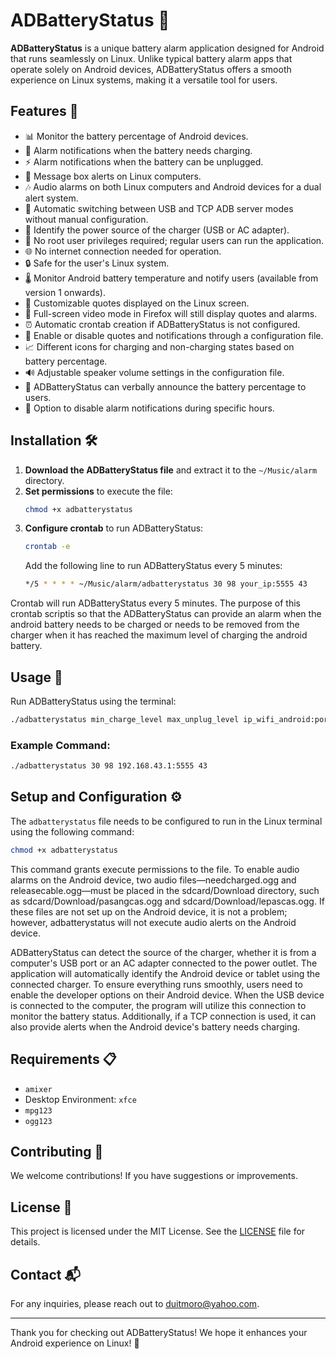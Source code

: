 # ADBatteryStatus 🚀

**ADBatteryStatus** is a unique battery alarm application designed for Android
that runs seamlessly on Linux. Unlike typical battery alarm apps that operate 
solely on Android devices, ADBatteryStatus offers a smooth experience on Linux 
systems, making it a versatile tool for users.

## Features 🌟

- 📊 Monitor the battery percentage of Android devices.
- 🔔 Alarm notifications when the battery needs charging.
- ⚡ Alarm notifications when the battery can be unplugged.
- 💬 Message box alerts on Linux computers.
- 🎶 Audio alarms on both Linux computers and Android devices for a dual alert system.
- 🔄 Automatic switching between USB and TCP ADB server modes without manual configuration.
- 🔌 Identify the power source of the charger (USB or AC adapter).
- 👤 No root user privileges required; regular users can run the application.
- 🌐 No internet connection needed for operation.
- 🔒 Safe for the user's Linux system.
- 🌡️ Monitor Android battery temperature and notify users (available from version 1 onwards).
- 💬 Customizable quotes displayed on the Linux screen.
- 🎥 Full-screen video mode in Firefox will still display quotes and alarms.
- ⏰ Automatic crontab creation if ADBatteryStatus is not configured.
- 🔧 Enable or disable quotes and notifications through a configuration file.
- 📈 Different icons for charging and non-charging states based on battery percentage.
- 🔊 Adjustable speaker volume settings in the configuration file.
- 🤖 ADBatteryStatus can verbally announce the battery percentage to users.
- 🔕 Option to disable alarm notifications during specific hours.

## Installation 🛠️

1. **Download the ADBatteryStatus file** and extract it to the `~/Music/alarm` directory.
2. **Set permissions** to execute the file:
   ```bash
   chmod +x adbatterystatus
   ```
3. **Configure crontab** to run ADBatteryStatus:
   ```bash
   crontab -e
   ```
   Add the following line to run ADBatteryStatus every 5 minutes:
   ```bash
   */5 * * * * ~/Music/alarm/adbatterystatus 30 98 your_ip:5555 43
   ```

Crontab will run ADBatteryStatus every 5 minutes. The purpose of this crontab 
scriptis so that the ADBatteryStatus can provide an alarm when the android 
battery needs to be charged or needs to be removed from the charger when it has 
reached the maximum level of charging the android battery.

## Usage 📖

Run ADBatteryStatus using the terminal:
```bash
./adbatterystatus min_charge_level max_unplug_level ip_wifi_android:port_adb warm_temp
```

### Example Command:
```bash
./adbatterystatus 30 98 192.168.43.1:5555 43
```

## Setup and Configuration ⚙️

The `adbatterystatus` file needs to be configured to run in the Linux terminal 
using the following command:

```bash
chmod +x adbatterystatus
```

This command grants execute permissions to the file. To enable audio alarms on 
the Android device, two audio files—needcharged.ogg and releasecable.ogg—must be 
placed in the sdcard/Download directory, such as sdcard/Download/pasangcas.ogg 
and sdcard/Download/lepascas.ogg. If these files are not set up on the Android 
device, it is not a problem; however, adbatterystatus will not execute audio 
alerts on the Android device.

ADBatteryStatus can detect the source of the charger, whether it is from a 
computer's USB port or an AC adapter connected to the power outlet. The 
application will automatically identify the Android device or tablet using the 
connected charger. To ensure everything runs smoothly, users need to enable the 
developer options on their Android device. When the USB device is connected to 
the computer, the program will utilize this connection to monitor the battery 
status. Additionally, if a TCP connection is used, it can also provide alerts 
when the Android device's battery needs charging.

## Requirements 📋

- `amixer`
- Desktop Environment: `xfce`
- `mpg123`
- `ogg123`

## Contributing 🤝

We welcome contributions! If you have suggestions or improvements.

## License 📄

This project is licensed under the MIT License. See the [LICENSE](LICENSE) file 
for details.

## Contact 📬

For any inquiries, please reach out to [duitmoro@yahoo.com](mailto:duitmoro@yahoo.com).

---

Thank you for checking out ADBatteryStatus! We hope it enhances your Android 
experience on Linux! 🎉

